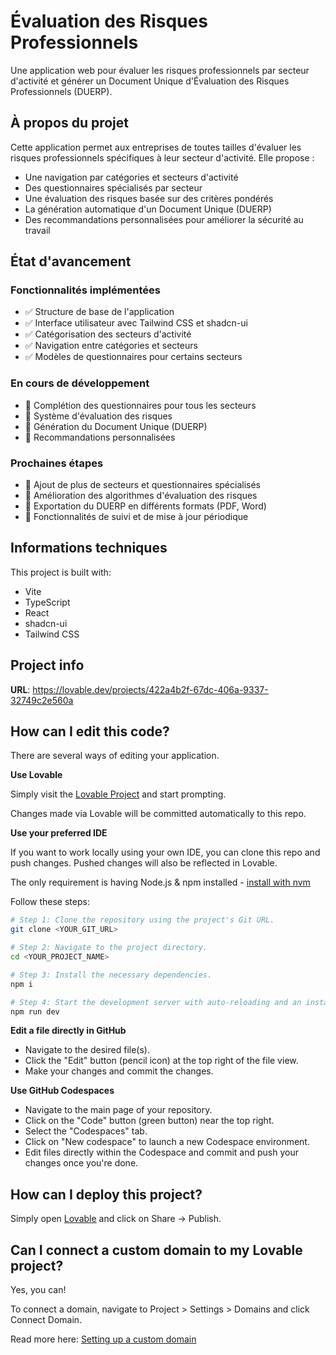 # Évaluation des Risques Professionnels

Une application web pour évaluer les risques professionnels par secteur d'activité et générer un Document Unique d'Évaluation des Risques Professionnels (DUERP).

## À propos du projet

Cette application permet aux entreprises de toutes tailles d'évaluer les risques professionnels spécifiques à leur secteur d'activité. Elle propose :

- Une navigation par catégories et secteurs d'activité
- Des questionnaires spécialisés par secteur
- Une évaluation des risques basée sur des critères pondérés
- La génération automatique d'un Document Unique (DUERP)
- Des recommandations personnalisées pour améliorer la sécurité au travail

## État d'avancement

### Fonctionnalités implémentées
- ✅ Structure de base de l'application
- ✅ Interface utilisateur avec Tailwind CSS et shadcn-ui
- ✅ Catégorisation des secteurs d'activité
- ✅ Navigation entre catégories et secteurs
- ✅ Modèles de questionnaires pour certains secteurs

### En cours de développement
- 🔄 Complétion des questionnaires pour tous les secteurs
- 🔄 Système d'évaluation des risques
- 🔄 Génération du Document Unique (DUERP)
- 🔄 Recommandations personnalisées

### Prochaines étapes
- 📝 Ajout de plus de secteurs et questionnaires spécialisés
- 📝 Amélioration des algorithmes d'évaluation des risques
- 📝 Exportation du DUERP en différents formats (PDF, Word)
- 📝 Fonctionnalités de suivi et de mise à jour périodique

## Informations techniques

This project is built with:

- Vite
- TypeScript
- React
- shadcn-ui
- Tailwind CSS

## Project info

**URL**: https://lovable.dev/projects/422a4b2f-67dc-406a-9337-32749c2e560a

## How can I edit this code?

There are several ways of editing your application.

**Use Lovable**

Simply visit the [Lovable Project](https://lovable.dev/projects/422a4b2f-67dc-406a-9337-32749c2e560a) and start prompting.

Changes made via Lovable will be committed automatically to this repo.

**Use your preferred IDE**

If you want to work locally using your own IDE, you can clone this repo and push changes. Pushed changes will also be reflected in Lovable.

The only requirement is having Node.js & npm installed - [install with nvm](https://github.com/nvm-sh/nvm#installing-and-updating)

Follow these steps:

```sh
# Step 1: Clone the repository using the project's Git URL.
git clone <YOUR_GIT_URL>

# Step 2: Navigate to the project directory.
cd <YOUR_PROJECT_NAME>

# Step 3: Install the necessary dependencies.
npm i

# Step 4: Start the development server with auto-reloading and an instant preview.
npm run dev
```

**Edit a file directly in GitHub**

- Navigate to the desired file(s).
- Click the "Edit" button (pencil icon) at the top right of the file view.
- Make your changes and commit the changes.

**Use GitHub Codespaces**

- Navigate to the main page of your repository.
- Click on the "Code" button (green button) near the top right.
- Select the "Codespaces" tab.
- Click on "New codespace" to launch a new Codespace environment.
- Edit files directly within the Codespace and commit and push your changes once you're done.

## How can I deploy this project?

Simply open [Lovable](https://lovable.dev/projects/422a4b2f-67dc-406a-9337-32749c2e560a) and click on Share -> Publish.

## Can I connect a custom domain to my Lovable project?

Yes, you can!

To connect a domain, navigate to Project > Settings > Domains and click Connect Domain.

Read more here: [Setting up a custom domain](https://docs.lovable.dev/tips-tricks/custom-domain#step-by-step-guide)
